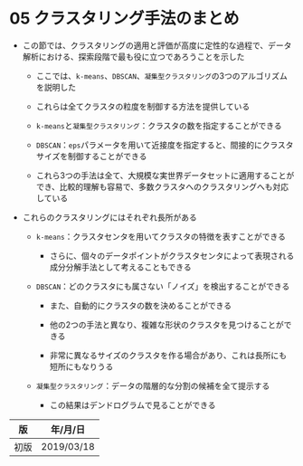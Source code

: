05 クラスタリング手法のまとめ
========================

* この節では、クラスタリングの適用と評価が高度に定性的な過程で、データ解析における、探索段階で最も役に立つであろうことを示した

    * ここでは、`k-means`、`DBSCAN`、`凝集型クラスタリング`の3つのアルゴリズムを説明した
    
    * これらは全てクラスタの粒度を制御する方法を提供している
    
    * `k-means`と`凝集型クラスタリング`：クラスタの数を指定することができる
    
    * `DBSCAN`：`eps`パラメータを用いて近接度を指定すると、間接的にクラスタサイズを制御することができる
    
    * これら3つの手法は全て、大規模な実世界データセットに適用することができ、比較的理解も容易で、多数クラスタへのクラスタリングへも対応している
    
* これらのクラスタリングにはそれぞれ長所がある

    * `k-means`：クラスタセンタを用いてクラスタの特徴を表すことができる
    
        * さらに、個々のデータポイントがクラスタセンタによって表現される成分分解手法として考えることもできる
        
    * `DBSCAN`：どのクラスタにも属さない「ノイズ」を検出することができる
    
        * また、自動的にクラスタの数を決めることができる
        
        * 他の2つの手法と異なり、複雑な形状のクラスタを見つけることができる
        
        * 非常に異なるサイズのクラスタを作る場合があり、これは長所にも短所にもなりうる
        
    * `凝集型クラスタリング`：データの階層的な分割の候補を全て提示する
    
        * この結果はデンドログラムで見ることができる
        
|  版  |   年/月/日   |
|-----|-----------------|
|初版|2019/03/18|